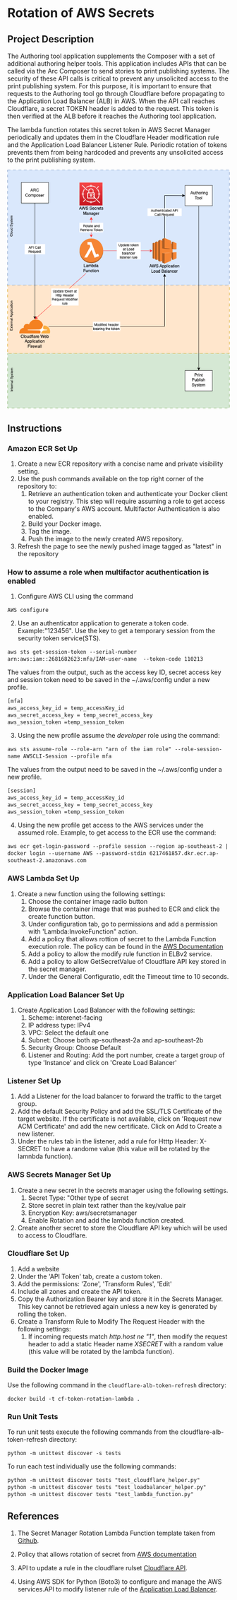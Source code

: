 # Rotation of AWS Secrets
## Project Description
The Authoring tool application supplements the Composer with a set of additional authoring helper tools. This application includes APIs that can be called via the Arc Composer to send stories to print publishing systems. The security of these API calls is critical to prevent any unsolicited access to the print publishing system. For this purpose, it is important to ensure that requests to the  Authoring tool go through Cloudflare before propagating to the Application Load Balancer (ALB) in AWS. When the API call reaches Cloudflare, a secret TOKEN header is added to the request. This token is then verified at the ALB before it reaches the Authoring tool application.


The lambda function rotates this secret token in AWS Secret Manager periodically and updates them in the Cloudflare Header modification rule and the Application Load Balancer Listener Rule. Periodic rotation of tokens prevents them from being hardcoded and prevents any unsolicited access to the print publishing system.

![Proposed Solution](image/solution.png)

## Instructions

### Amazon ECR Set Up
1. Create a new ECR repository with a concise name and private visibility setting.
2. Use the push commands available on the top right corner of the repository to:
    1. Retrieve an authentication token and authenticate your Docker client to your registry. This step will require assuming a role to get access to the Company's AWS account. Multifactor Authentication is also enabled.
    2. Build your Docker image.
    3. Tag the image.
    4. Push the image to the newly created AWS repository.
3. Refresh the page to see the newly pushed image tagged as "latest" in the repository
### How to assume a role when multifactor acuthentication is enabled
1. Configure AWS CLI using the command 
```
AWS configure
```
2. Use an authenticator application to generate a token code. Example:"123456". Use the key to get a temporary session from the security token service(STS). 
```
aws sts get-session-token --serial-number arn:aws:iam::2681682623:mfa/IAM-user-name  --token-code 110213
```
The values from the output, such as the access key ID, secret access key and session token need to be saved in the ~/.aws/config under a new profile.
```
[mfa]
aws_access_key_id = temp_accessKey_id
aws_secret_access_key = temp_secret_access_key
aws_session_token =temp_session_token

```
3. Using the new profile assume the *developer* role using the command:
```
aws sts assume-role --role-arn "arn of the iam role" --role-session-name AWSCLI-Session --profile mfa
```
The values from the output need to be saved in the ~/.aws/config under a new profile.
```
[session]
aws_access_key_id = temp_accessKey_id
aws_secret_access_key = temp_secret_access_key
aws_session_token =temp_session_token
```
4. Using the new profile get access to the AWS services under the assumed role. Example, to get access to the ECR use the command:
```
aws ecr get-login-password --profile session --region ap-southeast-2 | docker login --username AWS --password-stdin 6217461857.dkr.ecr.ap-southeast-2.amazonaws.com
```


### AWS Lambda Set Up
1. Create a new function using the following settings:
    1. Choose the container image radio button
    2. Browse the container image that was pushed to ECR and click the create function button.
    3. Under configuration tab, go to permissions and add a permission with 'Lambda:InvokeFunction" action.
    4. Add a policy that allows rottion of secret to the Lambda Function execution role. The policy can be found in the [AWS Documentation](https://docs.aws.amazon.com/secretsmanager/latest/userguide/rotating-secrets-required-permissions-function.html)
    5. Add a policy to allow the modify rule function in ELBv2 service.
    6. Add a policy to allow GetSecretValue of Cloudflare API key stored in the secret manager.
    7. Under the General Configuratio, edit the Timeout time to 10 seconds.

### Application Load Balancer Set Up
1. Create Application Load Balancer with the following settings:
    1. Scheme: interenet-facing
    2. IP address type: IPv4
    3. VPC: Select the default one
    4. Subnet: Choose both ap-southeast-2a and ap-southeast-2b
    5. Security Group: Choose Default
    6. Listener and Routing: Add the port number, create a target group of type 'Instance' and click on 'Create Load Balancer'

### Listener Set Up
1. Add a Listener for the load balancer to forward the traffic to the target group.
2. Add the default Security Policy and add the SSL/TLS Certificate of the target website. If the certificate is not available, click on 'Request new ACM Certificate' and add the new certificate. Click on Add to Create a new listener.
3. Under the rules tab in the listener, add a rule for Htttp Header: X-SECRET to have a randome value (this value will be rotated by the lamnbda function).


### AWS Secrets Manager Set Up
1. Create a new secret in the secrets manager using the following settings.
    1. Secret Type: "Other type of secret
    2. Store secret in plain text rather than the key/value pair
    3. Encryption Key: aws/secretsmanager
    4. Enable Rotation and add the lambda function created.
2. Create another secret to store the Cloudflare API key which will be used to access to Cloudflare.

### Cloudflare Set Up
1. Add a website 
2. Under the 'API Token' tab, create a custom token.
3. Add the permissions: 'Zone', 'Transform Rules', 'Edit'
4. Include all zones and create the API token.
5. Copy the Authorization Bearer key and store it in the Secrets Manager. This key cannot be retrieved again unless a new key is generated by rolling the token.
6. Create a Transform Rule to Modify The Request Header with the following settings: 
    1.  If incoming requests match *http.host ne "1"*, then modify the request header to add a static Header name *XSECRET* with a random value (this value will be rotated by the lambda function).

### Build the Docker Image
Use the following command in the ```cloudflare-alb-token-refresh``` directory: 

  ```
  docker build -t cf-token-rotation-lambda . 
  ```

### Run Unit Tests
To run unit tests execute the following commands from the cloudflare-alb-token-refresh directory:

```
python -m unittest discover -s tests
```
To run each test individually use the following commands:

```
python -m unittest discover tests "test_cloudflare_helper.py"
python -m unittest discover tests "test_loadbalancer_helper.py"
python -m unittest discover tests "test_lambda_function.py"
```
## References

1. The Secret Manager Rotation Lambda Function template taken from [Github](https://github.com/aws-samples/aws-secrets-manager-rotation-lambdas/blob/master/SecretsManagerRotationTemplate/lambda_function.py).

2. Policy that allows rotation of secret from [AWS documentation](https://docs.aws.amazon.com/secretsmanager/latest/userguide/rotating-secrets-required-permissions-function.html)

3. API to update a rule in the cloudflare rulset [Cloudflare API](https://developers.cloudflare.com/ruleset-engine/rulesets-api/update-rule/).

4. Using AWS SDK for Python (Boto3) to configure and manage the AWS services.API to modify listener rule of the [Application Load Balancer](https://boto3.amazonaws.com/v1/documentation/api/latest/reference/services/elbv2.html#ElasticLoadBalancingv2.Client.modify_rule).
